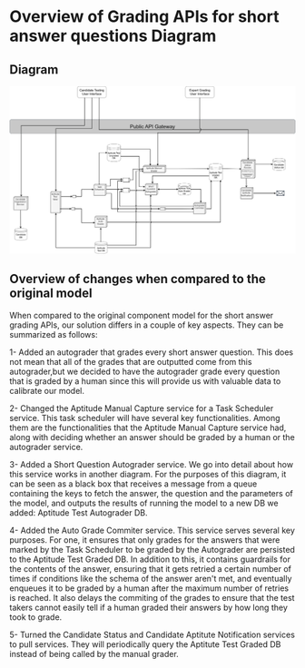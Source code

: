 # Overview of Grading APIs for short answer questions Diagram

## Diagram
![image](../diagrams/Grading%20APIs%20-%20Q1%20Diagram.png)

## Overview of changes when compared to the original model

When compared to the original component model for the short answer grading APIs, our solution differs in a couple of key aspects. They can be summarized as follows:

1- Added an autograder that grades every short answer question. This does not mean that all of the grades that are outputted come from this autograder,but we decided to have the autograder grade every question that is graded by a human since this will provide us with valuable data to calibrate our model.

2- Changed the Aptitude Manual Capture service for a Task Scheduler service. This task scheduler will have several key functionalities. Among them are the functionalities that the Aptitude Manual Capture service had, along with deciding whether an answer should be graded by a human or the autograder service.

3- Added a Short Question Autograder service. We go into detail about how this service works in another diagram. For the purposes of this diagram, it can be seen as a black box that receives a message from a queue containing the keys to fetch the answer, the question and the parameters of the model, and outputs the results of running the model to a new DB we added: Aptitude Test Autograder DB.

4- Added the Auto Grade Commiter service. This service serves several key purposes. For one, it ensures that only grades for the answers that were marked by the Task Scheduler to be graded by the Autograder are persisted to the Aptitude Test Graded DB. In addition to this, it contains guardrails for the contents of the answer, ensuring that it gets retried a certain number of times if conditions like the schema of the answer aren't met, and eventually enqueues it to be graded by a human after the maximum number of retries is reached. It also delays the commiting of the grades to ensure that the test takers cannot easily tell if a human graded their answers by how long they took to grade. 

5- Turned the Candidate Status and Candidate Aptitute Notification services to pull services. They will periodically query the Aptitute Test Graded DB instead of being called by the manual grader.

